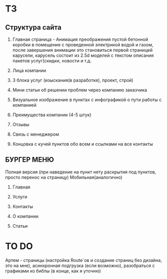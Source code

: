 # ТЗ

## Структура сайта

1. Главная страница - Анимация преображения пустой бетонной коробки в помещение с
   проведенной электрикой водой и газом, после завершения анимации это становиться
   первой страницей карусели, карусель состоит из 2.5d моделей с текстом описания
   пакетов услуг(скидки, новости и т.д.
2. Лица компании

3. 3 блока услуг (изыскания(в разработке), проект, строй)
4. Мини статьи об решении проблем через компанию заказчика

5. Визуальное изображение в пунктах с инфографикой о пути работы с компанией

6. Преимущества компании (4-5 штук)
7. Отзывы

8. Связь с менеджером

9. Концовка с кучей пунктов обо всем и ссылками на все контакты

## БУРГЕР МЕНЮ

Полная версия (при наведение на пункт нету раскрытия под пунктов, просто перенос на
страницу)
Мобильная(аналогично)

1. Главная

2. Услуги

3. Контакты
4. О компании

5. Статьи

# TO DO

Артем - страницы (настройка Route`ов и создание страниц без дизайна, это на мне), асинхронная подгрузка (если возможно), разобраться с графиками из библы (в конце, как я уточню)
